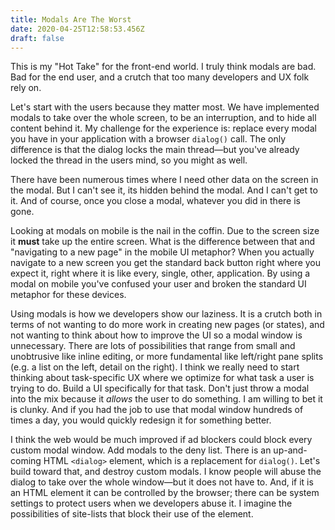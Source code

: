 ```yaml
---
title: Modals Are The Worst
date: 2020-04-25T12:58:53.456Z
draft: false
---
```

This is my "Hot Take" for the front-end world. I truly think modals are bad. Bad for the end user, and a crutch that too many developers and UX folk rely on.

Let's start with the users because they matter most. We have implemented modals to take over the whole screen, to be an interruption, and to hide all content behind it. My challenge for the experience is: replace every modal you have in your application with a browser `dialog()` call. The only difference is that the dialog locks the main thread—but you've already locked the thread in the users mind, so you might as well.

There have been numerous times where I need other data on the screen in the modal. But I can't see it, its hidden behind the modal. And I can't get to it. And of course, once you close a modal, whatever you did in there is gone. 

Looking at modals on mobile is the nail in the coffin. Due to the screen size it **must** take up the entire screen. What is the difference between that and "navigating to a new page" in the mobile UI metaphor? When you actually navigate to a new screen you get the standard back button right where you expect it, right where it is like every, single, other, application. By using a modal on mobile you've confused your user and broken the standard UI metaphor for these devices.

Using modals is how we developers show our laziness. It is a crutch both in terms of not wanting to do more work in creating new pages (or states), and not wanting to think about how to improve the UI so a modal window is unnecessary. There are lots of possibilities that range from small and unobtrusive like inline editing, or more fundamental like left/right pane splits (e.g. a list on the left, detail on the right). I think we really need to start thinking about task-specific UX where we optimize for what task a user is trying to do. Build a UI specifically for that task. Don't just throw a modal into the mix because it *allows* the user to do something. I am willing to bet it is clunky. And if you had the job to use that modal window hundreds of times a day, you would quickly redesign it for something better.

I think the web would be much improved if ad blockers could block every custom modal window. Add modals to the deny list. There is an up-and-coming HTML `<dialog>` element, which is a replacement for `dialog()`. Let's build toward that, and destroy custom modals. I know people will abuse the dialog to take over the whole window—but it does not have to. And, if it is an HTML element it can be controlled by the browser; there can be system settings to protect users when we developers abuse it. I imagine the possibilities of site-lists that block their use of the element.